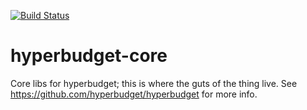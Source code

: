 [![Build Status](https://travis-ci.org/errietta/hyperbudget.svg?branch=master)](https://travis-ci.org/errietta/hyperbudget)

# hyperbudget-core

Core libs for hyperbudget; this is where the guts of the thing live.
See https://github.com/hyperbudget/hyperbudget for more info.